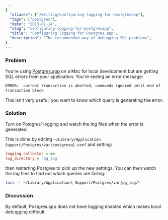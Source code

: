 ```yaml
---
{
  "aliases": ["/writing/configuring-logging-for-postgresapp"],
  "tags": ["postgres"],
  "date": "2013-01-14",
  "slug": "configuring-logging-for-postgresapp",
  "title": "Configuring logging for Postgres.app",
  "description": "The recommended way of debugging SQL problems",
}
---
```


### Problem

You're using [Postgres.app](http://postgresapp.com/) on a Mac for local
development but are getting SQL errors from your application. You're seeing an
error message:

```bash
ERROR:  current transaction is aborted, commands ignored until end of
transaction block
```

This isn't very useful: you want to know which query is generating the error.

### Solution

Turn on Postgres' logging and watch the log files when the error is generated.

This is done by editing
`~/Library/Application Support/Postgres/var/postgresql.conf` and setting:

```ini
logging_collector = on
log_directory = 'pg_log'
```

then restarting Postgres to pick up the new settings. You can then watch the log
files to find out which queries are failing:

```bash
tail -f ~/Library/Application\ Support/Postgres/var/pg_log/*
```

### Discussion

By default, Postgres.app does not have logging enabled which makes local
debugging difficult.
